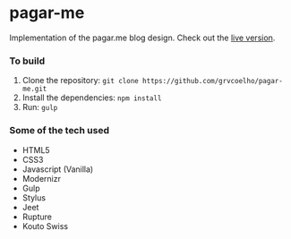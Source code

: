 # pagar-me

Implementation of the pagar.me blog design.
Check out the [live version](https://grvcoelho.github.io/pagar-me).

### To build

1. Clone the repository:
`git clone https://github.com/grvcoelho/pagar-me.git`
2. Install the dependencies:
`npm install`
3. Run:
`gulp`

### Some of the tech used

- HTML5
- CSS3
- Javascript (Vanilla)
- Modernizr
- Gulp
- Stylus
- Jeet
- Rupture
- Kouto Swiss
